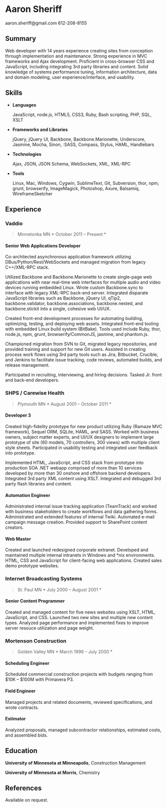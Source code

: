 Aaron Sheriff
================================================================================
<section class='contact'>
aaron.sheriff@gmail.com
612-208-8155
</section>


Summary
--------------------------------------------------------------------------------
Web developer with 14 years experience creating sites from conception through
implementation and maintenance. Strong experience in MVC frameworks and Ajax
development. Proficient in cross-browser CSS and JavaScript, including
integrating 3rd party libraries and content. Solid knowledge of systems
performance tuning, information architecture, data and domain modeling,
user experience/interface, and usability.



Skills
--------------------------------------------------------------------------------
*   __Languages__

    JavaScript, node.js, HTML5, CSS3, Ruby, Bash scripting, PHP, SQL, XSLT

*  __Frameworks and Libraries__

    jQuery, jQuery UI, Backbone, Backbone.Marionette, Underscore, Jasmine, Mocha,
    Sinon, :SASS, Compass, Stylus, HAML, Handlebars

*   __Technologies__

    Ajax, JSON, JSON Schema, WebSockets, XML, XML-RPC

*   __Tools__

    Linux, Mac, Windows, Cygwin, SublimeText, Git, Subversion, thor, npm,
    grunt, browserify, ImageMagick, Photoshop, Axure, Balsamiq, WireframeSketcher



Experience
--------------------------------------------------------------------------------
### Vaddio ###
> Minnetonka MN                                       * October 2011 – Present *

#### Senior Web Applications Developer ####

Co-architected asynchronous application framework utilizing
DBus/Python/Rest/WebSockets and managed migration from legacy C++/XML-RPC stack.

Utilized Backbone and Backbone.Marionette to create single-page web
applications with near real-time web interfaces for multiple audio and video
devices running embedded Linux. Wrote custom Backbone.sync to interface with
legacy XML-RPC back-end server. Integrated disparate JavaScript libraries such as
Backbone, jQuery UI, qTip2, backbone.validator, backbone.associations,
backbone.nested, and backbone.stickit into a single, cohesive web UI/UX.

Created front-end development processes for automating building, optimizing,
testing, and deploying web assets. Integrated front-end tooling with embedded
Linux build system (BitBake). Tools used include Ruby, thor, node.js, npm, grunt,
browserify/CommonJS, jasmine, and phantom.js.

Championed migration from SVN to Git, migrated legacy repositories, and provided
training and support for new Git users. Assisted in creating process work flows
using 3rd party tools such as Jira, Bitbucket, Crucible, and Jenkins to
facilitate issue tracking, code reviews, automated builds, and release management.

Participated in recruiting, interviewing, and hiring decisions. Tasked Jr. front
and back-end developers.



### SHPS / Carewise Health ###
> Plymouth MN                                     * August 2001 – October 2011 *

#### Developer 3 ####
Created high-fidelity prototype for new product utilizing Ruby (Ramaze MVC
framework), Sequel ORM, SQLite, HAML, and SASS. Worked with business owners,
subject matter experts, and UI/UX designers to implement large prototype of site
(60 models, 70 controllers, 300 views) with multiple client style sheets.
Participated in usability testing and integrated user feedback into prototype.

Implemented HTML, JavaScript, and CSS stack from prototype into production
SOA .NET webapp comprised of more than 10 services developed by more than 30
onshore and offshore backend developers. Integrated 3rd party XML content using
XSLT. Integrated and debugged 3rd party flash libraries and content.


#### Automation Engineer ####
Administrated internal issue tracking application (TeamTrack) and worked with
business stakeholders to create workflows and data gathering forms.
Administrated and extended features of internal Twiki. Automated e-mail campaign
message creation. Provided support to SharePoint content creators.


#### Web Master ####
Created and launched redesigned corporate extranet. Developed and maintained
multiple internal intranets in Windows and *nix environments. HTML, CSS and
JavaScript for client-facing web applications. Created sales demo prototype
websites.



###  Internet Broadcasting Systems  ###
> St. Paul MN                                        * July 2000 – August 2001 *

#### Senior Content Programmer ####
Created and managed content for five news websites using XSLT, HTML, JavaScript,
and CSS. Launched two new sites and multiple new content types. Analyzed page
performance and implemented fixes to improve server resouce utilization and page
weight.



### Mortenson Construction ###
> Golden Valley MN                                    * March 1996 – July 2000 *

#### Scheduling Engineer ####
Scheduled commercial construction projects with budgets ranging from $10K – $100M
with Primavera P3.


#### Field Engineer ####
Managed projects and related documents, reviewed specifications, and wrote
contracts.


#### Estimator ####
Analyzed proposals, managed subcontractor relationships, estimated costs, and
assembled bids.



Education
--------------------------------------------------------------------------------
**University of Minnesota at Minneapolis**, Construction Management

**University of Minnesota at Morris**, Chemistry



References
--------------------------------------------------------------------------------
Available on request.

